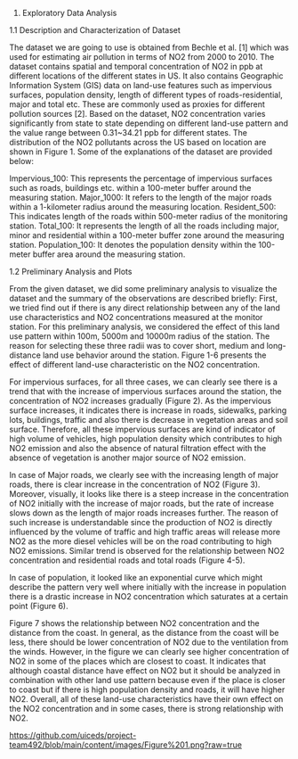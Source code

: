 1. Exploratory Data Analysis
   
1.1 Description and Characterization of Dataset
   
The dataset we are going to use is obtained from Bechle et al. [1] which was used for estimating air pollution in terms of NO2 from 2000 to 2010. The dataset contains spatial and temporal concentration of NO2 in ppb at different locations of the different states in US. It also contains Geographic Information System (GIS) data on land-use features such as impervious surfaces, population density, length of different types of roads-residential, major and total etc. These are commonly used as proxies for different pollution sources [2]. Based on the dataset, NO2 concentration varies significantly from state to state depending on different land-use pattern and the value range between 0.31~34.21 ppb for different states. The distribution of the NO2 pollutants across the US based on location are shown in Figure 1. Some of the explanations of the dataset are provided below:

Impervious_100: This represents the percentage of impervious surfaces such as roads, buildings etc. within a 100-meter buffer around the measuring station.
Major_1000: It refers to the length of the major roads within a 1-kilometer radius around the measuring location.
Resident_500: This indicates length of the roads within 500-meter radius of the monitoring station.
Total_100: It represents the length of all the roads including major, minor and residential within a 100-meter buffer zone around the measuring station.
Population_100: It denotes the population density within the 100-meter buffer area around the measuring station.

1.2 Preliminary Analysis and Plots

From the given dataset, we did some preliminary analysis to visualize the dataset and the summary of the observations are described briefly:
First, we tried find out if there is any direct relationship between any of the land use characteristics and NO2 concentrations measured at the monitor station. For this preliminary analysis, we considered the effect of this land use pattern within 100m, 5000m and 10000m radius of the station. The reason for selecting these three radii was to cover short, medium and long-distance land use behavior around the station. Figure 1-6 presents the effect of different land-use characteristic on the NO2 concentration.

For impervious surfaces, for all three cases, we can clearly see there is a trend that with the increase of impervious surfaces around the station, the concentration of NO2 increases gradually (Figure 2). As the impervious surface increases, it indicates there is increase in roads, sidewalks, parking lots, buildings, traffic and also there is decrease in vegetation areas and soil surface. Therefore, all these impervious surfaces are kind of indicator of high volume of vehicles, high population density which contributes to high NO2 emission and also the absence of natural filtration effect with the absence of vegetation is another major source of NO2 emission.

In case of Major roads, we clearly see with the increasing length of major roads, there is clear increase in the concentration of NO2 (Figure 3). Moreover, visually, it looks like there is a steep increase in the concentration of NO2 initially with the increase of major roads, but the rate of increase slows down as the length of major roads increases further. The reason of such increase is understandable since the production of NO2 is directly influenced by the volume of traffic and high traffic areas will release more NO2 as the more diesel vehicles will be on the road contributing to high NO2 emissions. Similar trend is observed for the relationship between NO2 concentration and residential roads and total roads (Figure 4-5).

In case of population, it looked like an exponential curve which might describe the pattern very well where initially with the increase in population there is a drastic increase in NO2 concentration which saturates at a certain point (Figure 6).

Figure 7 shows the relationship between NO2 concentration and the distance from the coast. In general, as the distance from the coast will be less, there should be lower concentration of NO2 due to the ventilation from the winds. However, in the figure we can clearly see higher concentration of NO2 in some of the places which are closest to coast. It indicates that although coastal distance have effect on NO2 but it should be analyzed in combination with other land use pattern because even if the place is closer to coast but if there is high population density and roads, it will have higher NO2. 
Overall, all of these land-use characteristics have their own effect on the NO2 concentration and in some cases, there is strong relationship with NO2.

https://github.com/uiceds/project-team492/blob/main/content/images/Figure%201.png?raw=true
